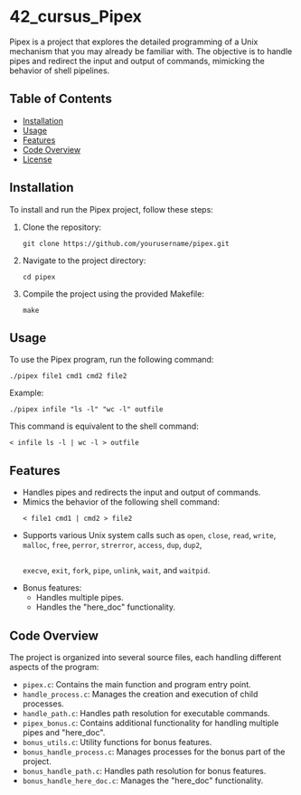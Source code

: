 <!DOCTYPE html>
<html lang="en">
<head>
    <meta charset="UTF-8">
    <meta name="viewport" content="width=device-width, initial-scale=1.0">
</head>
<body>

<h1>42_cursus_Pipex</h1>

<p>Pipex is a project that explores the detailed programming of a Unix mechanism that you may already be familiar with. The objective is to handle pipes and redirect the input and output of commands, mimicking the behavior of shell pipelines.</p>

<h2>Table of Contents</h2>
<ul>
    <li><a href="#installation">Installation</a></li>
    <li><a href="#usage">Usage</a></li>
    <li><a href="#features">Features</a></li>
    <li><a href="#code-overview">Code Overview</a></li>
    <li><a href="#license">License</a></li>
</ul>

<h2 id="installation">Installation</h2>
<p>To install and run the Pipex project, follow these steps:</p>
<ol>
    <li>Clone the repository:</li>
    <pre><code>git clone https://github.com/yourusername/pipex.git</code></pre>
    <li>Navigate to the project directory:</li>
    <pre><code>cd pipex</code></pre>
    <li>Compile the project using the provided Makefile:</li>
    <pre><code>make</code></pre>
</ol>

<h2 id="usage">Usage</h2>
<p>To use the Pipex program, run the following command:</p>
<pre><code>./pipex file1 cmd1 cmd2 file2</code></pre>
<p>Example:</p>
<pre><code>./pipex infile "ls -l" "wc -l" outfile</code></pre>
<p>This command is equivalent to the shell command:</p>
<pre><code>&lt; infile ls -l | wc -l &gt; outfile</code></pre>

<h2 id="features">Features</h2>
<ul>
    <li>Handles pipes and redirects the input and output of commands.</li>
    <li>Mimics the behavior of the following shell command:
        <pre><code>&lt; file1 cmd1 | cmd2 &gt; file2</code></pre>
    </li>
    <li>Supports various Unix system calls such as <code>open</code>, <code>close</code>, <code>read</code>, <code>write</code>, <code>malloc</code>, <code>free</code>, <code>perror</code>, <code>strerror</code>, <code>access</code>, <code>dup</code>, <code>dup2</code>, <code>

execve</code>, <code>exit</code>, <code>fork</code>, <code>pipe</code>, <code>unlink</code>, <code>wait</code>, and <code>waitpid</code>.</li>
    <li>Bonus features:
        <ul>
            <li>Handles multiple pipes.</li>
            <li>Handles the "here_doc" functionality.</li>
        </ul>
    </li>
</ul>
<h2 id="code-overview">Code Overview</h2>
<p>The project is organized into several source files, each handling different aspects of the program:</p>
<ul>
    <li><code>pipex.c</code>: Contains the main function and program entry point.</li>
    <li><code>handle_process.c</code>: Manages the creation and execution of child processes.</li>
    <li><code>handle_path.c</code>: Handles path resolution for executable commands.</li>
    <li><code>pipex_bonus.c</code>: Contains additional functionality for handling multiple pipes and "here_doc".</li>
    <li><code>bonus_utils.c</code>: Utility functions for bonus features.</li>
    <li><code>bonus_handle_process.c</code>: Manages processes for the bonus part of the project.</li>
    <li><code>bonus_handle_path.c</code>: Handles path resolution for bonus features.</li>
    <li><code>bonus_handle_here_doc.c</code>: Manages the "here_doc" functionality.</li>
</ul>
</body>
</html>
